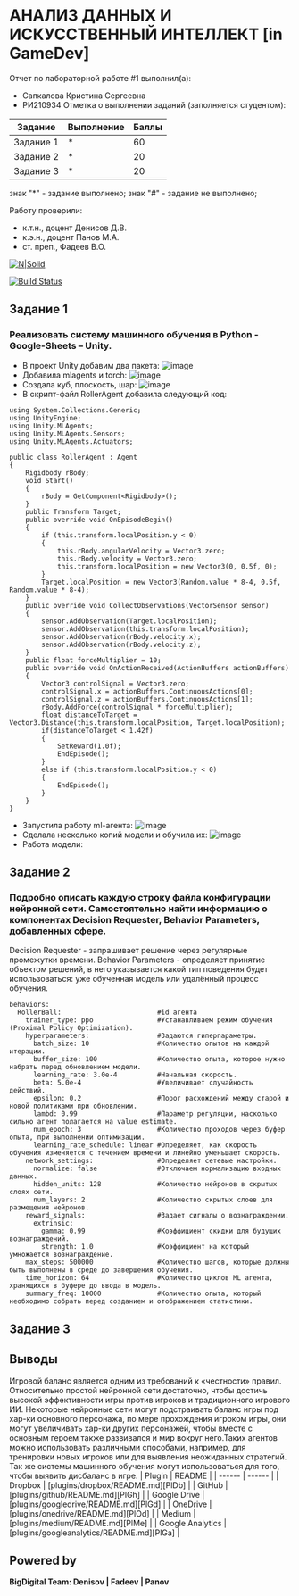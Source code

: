 # АНАЛИЗ ДАННЫХ И ИСКУССТВЕННЫЙ ИНТЕЛЛЕКТ [in GameDev]
Отчет по лабораторной работе #1 выполнил(а):
- Сапкалова Кристина Сергеевна
- РИ210934
Отметка о выполнении заданий (заполняется студентом):

| Задание | Выполнение | Баллы |
| ------ | ------ | ------ |
| Задание 1 | * | 60 |
| Задание 2 | * | 20 |
| Задание 3 | * | 20 |

знак "*" - задание выполнено; знак "#" - задание не выполнено;

Работу проверили:
- к.т.н., доцент Денисов Д.В.
- к.э.н., доцент Панов М.А.
- ст. преп., Фадеев В.О.

[![N|Solid](https://cldup.com/dTxpPi9lDf.thumb.png)](https://nodesource.com/products/nsolid)

[![Build Status](https://travis-ci.org/joemccann/dillinger.svg?branch=master)](https://travis-ci.org/joemccann/dillinger)

## Задание 1
### Реализовать систему машинного обучения в Python - Google-Sheets – Unity.
- В проект Unity добавим два пакета:
![image](https://user-images.githubusercontent.com/104152574/197794915-9d99d8de-9498-42a9-b697-0229d04deeb9.png)
- Добавила mlagents и torch:
![image](https://user-images.githubusercontent.com/104152574/197803728-0ae4f695-6b6e-431d-9527-75e46de9b9df.png)
- Создала куб, плоскость, шар:
![image](https://user-images.githubusercontent.com/104152574/197807995-35f757c5-ac1a-4b05-a828-2557f1c642b4.png)
- В скрипт-файл RollerAgent добавила следующий код:
~~~using System.Collections;
using System.Collections.Generic;
using UnityEngine;
using Unity.MLAgents;
using Unity.MLAgents.Sensors;
using Unity.MLAgents.Actuators;

public class RollerAgent : Agent
{
    Rigidbody rBody;
    void Start()
    {
        rBody = GetComponent<Rigidbody>();
    }
    public Transform Target;
    public override void OnEpisodeBegin()
    {
        if (this.transform.localPosition.y < 0)
        {
            this.rBody.angularVelocity = Vector3.zero;
            this.rBody.velocity = Vector3.zero;
            this.transform.localPosition = new Vector3(0, 0.5f, 0);
        }
        Target.localPosition = new Vector3(Random.value * 8-4, 0.5f, Random.value * 8-4);
    }
    public override void CollectObservations(VectorSensor sensor)
    {
        sensor.AddObservation(Target.localPosition);
        sensor.AddObservation(this.transform.localPosition);
        sensor.AddObservation(rBody.velocity.x);
        sensor.AddObservation(rBody.velocity.z);
    }
    public float forceMultiplier = 10;
    public override void OnActionReceived(ActionBuffers actionBuffers)
    {
        Vector3 controlSignal = Vector3.zero;
        controlSignal.x = actionBuffers.ContinuousActions[0];
        controlSignal.z = actionBuffers.ContinuousActions[1];
        rBody.AddForce(controlSignal * forceMultiplier);
        float distanceToTarget = Vector3.Distance(this.transform.localPosition, Target.localPosition);
        if(distanceToTarget < 1.42f)
        {
            SetReward(1.0f);
            EndEpisode();
        }
        else if (this.transform.localPosition.y < 0)
        {
            EndEpisode();
        }
    }
}
~~~
- Запустила работу ml-агента:
![image](https://user-images.githubusercontent.com/104152574/197826352-2d2a9cf7-aa59-4c14-bcfe-d2675801c5dc.png)
- Сделала несколько копий модели и обучила их:
![image](https://user-images.githubusercontent.com/104152574/197832539-26c4562a-9120-41f6-bba6-921f51186163.png)
- Работа модели:
                                                 
## Задание 2
### Подробно описать каждую строку файла конфигурации нейронной сети. Самостоятельно найти информацию о компонентах Decision Requester, Behavior Parameters, добавленных сфере.
Decision Requester - запрашивает решение через регулярные промежутки времени.
Behavior Parameters - определяет принятие объектом решений, в него указывается какой тип поведения будет использоваться: уже обученная модель или удалённый процесс обучения.
~~~
behaviors:
  RollerBall:                        #id агента
    trainer_type: ppo                #Устанавливаем режим обучения (Proximal Policy Optimization).
    hyperparameters:                 #Задаются гиперпараметры.
      batch_size: 10                 #Количество опытов на каждой итерации.
      buffer_size: 100               #Количество опыта, которое нужно набрать перед обновлением модели.
      learning_rate: 3.0e-4          #Начальная скорость.
      beta: 5.0e-4                   #Увеличивает случайность действий.
      epsilon: 0.2                   #Порог расхождений между старой и новой политиками при обновлении.
      lambd: 0.99                    #Параметр регуляции, насколько сильно агент полагается на value estimate.
      num_epoch: 3                   #Количество проходов через буфер опыта, при выполнении оптимизации.
      learning_rate_schedule: linear #Определяет, как скорость обучения изменяется с течением времени и линейно уменьшает скорость.
    network_settings:                #Определяет сетевые настройки.
      normalize: false               #Отключаем нормализацию входных данных.
      hidden_units: 128              #Количество нейронов в скрытых слоях сети.
      num_layers: 2                  #Количество скрытых слоев для размещения нейронов.
    reward_signals:                  #Задает сигналы о вознаграждении.
      extrinsic:
        gamma: 0.99                  #Коэффициент скидки для будущих вознаграждений.
        strength: 1.0                #Коэффициент на который умножается вознаграждение.
    max_steps: 500000                #Количество шагов, которые должны быть выполнены в среде до завершения обучения.
    time_horizon: 64                 #Количество циклов ML агента, хранящихся в буфере до ввода в модель.
    summary_freq: 10000              #Количество опыта, который необходимо собрать перед созданием и отображением статистики.
~~~
## Задание 3
### 

## Выводы
Игровой баланс является одним из требований к «честности» правил. Относительно простой нейронной сети достаточно, чтобы достичь высокой эффективности игры против игроков и традиционного игрового ИИ. Некоторые нейронные сети могут подстраивать баланс игры под хар-ки основного персонажа, по мере прохождения игроком игры, они могут увеличивать хар-ки других персонажей, чтобы вместе с основным героем также развивался и мир вокруг него.Таких агентов можно использовать различными способами, например, для тренировки новых игроков или для выявления неожиданных стратегий. Так же системы машинного обучения могут использоваться для того, чтобы выявить дисбаланс в игре.
| Plugin | README |
| ------ | ------ |
| Dropbox | [plugins/dropbox/README.md][PlDb] |
| GitHub | [plugins/github/README.md][PlGh] |
| Google Drive | [plugins/googledrive/README.md][PlGd] |
| OneDrive | [plugins/onedrive/README.md][PlOd] |
| Medium | [plugins/medium/README.md][PlMe] |
| Google Analytics | [plugins/googleanalytics/README.md][PlGa] |

## Powered by

**BigDigital Team: Denisov | Fadeev | Panov**
